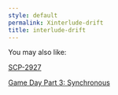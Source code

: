 ```yaml
---
style: default
permalink: Xinterlude-drift
title: interlude-drift
---
```

You may also like:

[SCP-2927](http://scp-wiki.net/scp-2927)

[Game Day Part 3: Synchronous](http://scp-wiki.net/game-day-part-3-synchronous)
